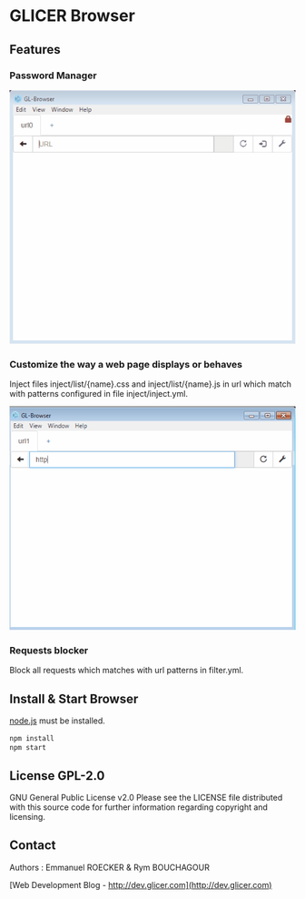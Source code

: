 # GLICER Browser

## Features

### Password Manager

![Tabs](https://raw.githubusercontent.com/emmanuelroecker/GL-Browser/master/doc/autologin.gif)

### Customize the way a web page displays or behaves

Inject files inject/list/{name}.css and inject/list/{name}.js
in url which match with patterns configured in file inject/inject.yml.

![Tabs](https://raw.githubusercontent.com/emmanuelroecker/GL-Browser/master/doc/tabs.gif)

### Requests blocker

Block all requests which matches with url patterns in filter.yml.

## Install & Start Browser

[node.js](https://nodejs.org/) must be installed.

```console
npm install
npm start
```
## License GPL-2.0

GNU General Public License v2.0
Please see the LICENSE file distributed with this source code for further information regarding copyright and licensing.

## Contact

Authors : Emmanuel ROECKER & Rym BOUCHAGOUR

[Web Development Blog - http://dev.glicer.com](http://dev.glicer.com)
